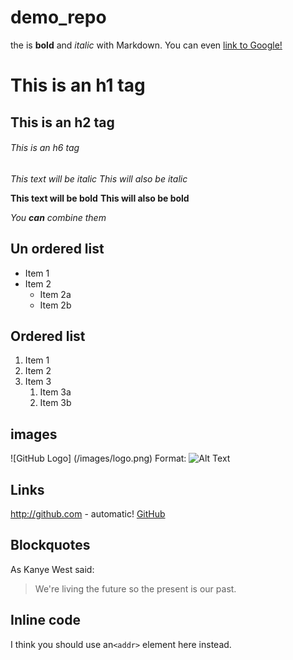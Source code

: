 # demo_repo
the is **bold** and *italic* with Markdown. You can even [link to Google!](http://google.com)

# This is an h1 tag #
## This is an h2 tag ##
###### This is an h6 tag ######

*This text will be italic*
_This will also be italic_

**This text will be bold**
__This will also be bold__

_You **can** combine them_

## Un ordered list ##
* Item 1
* Item 2
  * Item 2a
  * Item 2b
 
## Ordered list ##
1. Item 1
1. Item 2
1. Item 3
   1. Item 3a
   1. Item 3b
  
 ## images ##
![GitHub Logo] (/images/logo.png)
Format: ![Alt Text](url)

## Links ##
http://github.com - automatic!
[GitHub](http://github.com)

## Blockquotes 
As Kanye West said:
> We're living the future so
> the present is our past.

## Inline code
I think you should use an`<addr>` element here instead.
